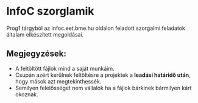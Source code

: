 # InfoC szorglamik
Prog1 tárgyból az infoc.eet.bme.hu oldalon feladott szorgalmi feladatok általam elkészített megoldásai.

## Megjegyzések:
  - A feltöltött fájlok mind a saját munkáim.
  - Csupán azért kerülnek feltöltésre a projektek a __leadási határidő után__, hogy mások azt megtekinthessék.
  - Semilyen felelősséget nem vállalok ha a fájlok bárkinek bármilyen kárt okoznak.
